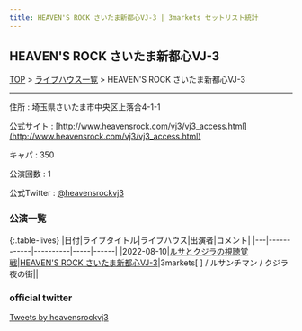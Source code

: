 ```yaml
---
title: HEAVEN'S ROCK さいたま新都心VJ-3 | 3markets セットリスト統計
---
```

## HEAVEN'S ROCK さいたま新都心VJ-3

[TOP](/setlist/) > [ライブハウス一覧](livehouses.html) > HEAVEN'S ROCK さいたま新都心VJ-3

___

住所
:    埼玉県さいたま市中央区上落合4-1-1

公式サイト
:    [http://www.heavensrock.com/vj3/vj3_access.html](http://www.heavensrock.com/vj3/vj3_access.html)

キャパ
:    350

公演回数
: 1


公式Twitter
: <a href="https://twitter.com/heavensrockvj3">@heavensrockvj3</a>


### 公演一覧

{:.table-lives}
|日付|ライブタイトル|ライブハウス|出演者|コメント|
|---|------------|----------|-----|------|
|<span class="nowrap">2022-08-10</span>|[ルサとクジラの視聴覚戦](live030.html)|[HEAVEN'S ROCK さいたま新都心VJ-3](livehouse026.html)|3markets[ ] / ルサンチマン / クジラ夜の街||



### official twitter

<a class="twitter-timeline" href="https://twitter.com/heavensrockvj3?ref_src=twsrc%5Etfw">Tweets by heavensrockvj3</a> <script async src="https://platform.twitter.com/widgets.js" charset="utf-8"></script>